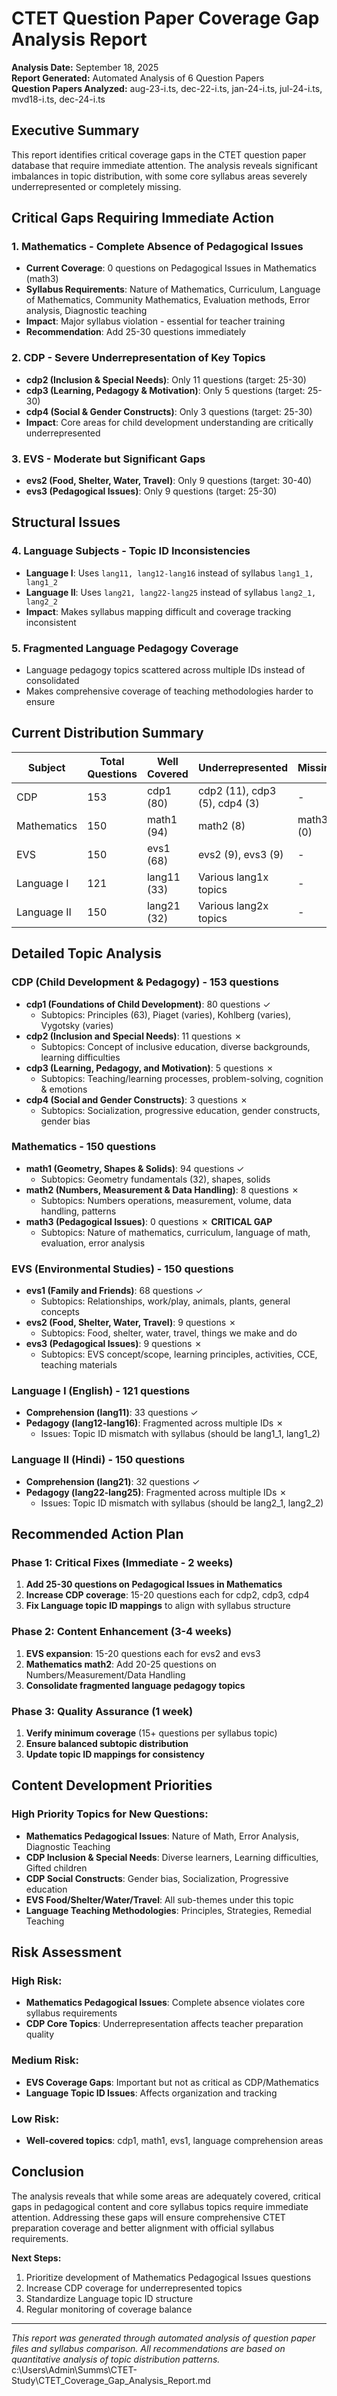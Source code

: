 # CTET Question Paper Coverage Gap Analysis Report

**Analysis Date:** September 18, 2025  
**Report Generated:** Automated Analysis of 6 Question Papers  
**Question Papers Analyzed:** aug-23-i.ts, dec-22-i.ts, jan-24-i.ts, jul-24-i.ts, mvd18-i.ts, dec-24-i.ts

## Executive Summary

This report identifies critical coverage gaps in the CTET question paper database that require immediate attention. The analysis reveals significant imbalances in topic distribution, with some core syllabus areas severely underrepresented or completely missing.

## Critical Gaps Requiring Immediate Action

### 1. Mathematics - Complete Absence of Pedagogical Issues
- **Current Coverage**: 0 questions on Pedagogical Issues in Mathematics (math3)
- **Syllabus Requirements**: Nature of Mathematics, Curriculum, Language of Mathematics, Community Mathematics, Evaluation methods, Error analysis, Diagnostic teaching
- **Impact**: Major syllabus violation - essential for teacher training
- **Recommendation**: Add 25-30 questions immediately

### 2. CDP - Severe Underrepresentation of Key Topics
- **cdp2 (Inclusion & Special Needs)**: Only 11 questions (target: 25-30)
- **cdp3 (Learning, Pedagogy & Motivation)**: Only 5 questions (target: 25-30)
- **cdp4 (Social & Gender Constructs)**: Only 3 questions (target: 25-30)
- **Impact**: Core areas for child development understanding are critically underrepresented

### 3. EVS - Moderate but Significant Gaps
- **evs2 (Food, Shelter, Water, Travel)**: Only 9 questions (target: 30-40)
- **evs3 (Pedagogical Issues)**: Only 9 questions (target: 25-30)

## Structural Issues

### 4. Language Subjects - Topic ID Inconsistencies
- **Language I**: Uses `lang11, lang12-lang16` instead of syllabus `lang1_1, lang1_2`
- **Language II**: Uses `lang21, lang22-lang25` instead of syllabus `lang2_1, lang2_2`
- **Impact**: Makes syllabus mapping difficult and coverage tracking inconsistent

### 5. Fragmented Language Pedagogy Coverage
- Language pedagogy topics scattered across multiple IDs instead of consolidated
- Makes comprehensive coverage of teaching methodologies harder to ensure

## Current Distribution Summary

| Subject | Total Questions | Well Covered | Underrepresented | Missing |
|---------|----------------|--------------|------------------|---------|
| CDP | 153 | cdp1 (80) | cdp2 (11), cdp3 (5), cdp4 (3) | - |
| Mathematics | 150 | math1 (94) | math2 (8) | math3 (0) |
| EVS | 150 | evs1 (68) | evs2 (9), evs3 (9) | - |
| Language I | 121 | lang11 (33) | Various lang1x topics | - |
| Language II | 150 | lang21 (32) | Various lang2x topics | - |

## Detailed Topic Analysis

### CDP (Child Development & Pedagogy) - 153 questions
- **cdp1 (Foundations of Child Development)**: 80 questions ✓
  - Subtopics: Principles (63), Piaget (varies), Kohlberg (varies), Vygotsky (varies)
- **cdp2 (Inclusion and Special Needs)**: 11 questions ✗
  - Subtopics: Concept of inclusive education, diverse backgrounds, learning difficulties
- **cdp3 (Learning, Pedagogy, and Motivation)**: 5 questions ✗
  - Subtopics: Teaching/learning processes, problem-solving, cognition & emotions
- **cdp4 (Social and Gender Constructs)**: 3 questions ✗
  - Subtopics: Socialization, progressive education, gender constructs, gender bias

### Mathematics - 150 questions
- **math1 (Geometry, Shapes & Solids)**: 94 questions ✓
  - Subtopics: Geometry fundamentals (32), shapes, solids
- **math2 (Numbers, Measurement & Data Handling)**: 8 questions ✗
  - Subtopics: Numbers operations, measurement, volume, data handling, patterns
- **math3 (Pedagogical Issues)**: 0 questions ✗ **CRITICAL GAP**
  - Subtopics: Nature of mathematics, curriculum, language of math, evaluation, error analysis

### EVS (Environmental Studies) - 150 questions
- **evs1 (Family and Friends)**: 68 questions ✓
  - Subtopics: Relationships, work/play, animals, plants, general concepts
- **evs2 (Food, Shelter, Water, Travel)**: 9 questions ✗
  - Subtopics: Food, shelter, water, travel, things we make and do
- **evs3 (Pedagogical Issues)**: 9 questions ✗
  - Subtopics: EVS concept/scope, learning principles, activities, CCE, teaching materials

### Language I (English) - 121 questions
- **Comprehension (lang11)**: 33 questions ✓
- **Pedagogy (lang12-lang16)**: Fragmented across multiple IDs ✗
  - Issues: Topic ID mismatch with syllabus (should be lang1_1, lang1_2)

### Language II (Hindi) - 150 questions
- **Comprehension (lang21)**: 32 questions ✓
- **Pedagogy (lang22-lang25)**: Fragmented across multiple IDs ✗
  - Issues: Topic ID mismatch with syllabus (should be lang2_1, lang2_2)

## Recommended Action Plan

### Phase 1: Critical Fixes (Immediate - 2 weeks)
1. **Add 25-30 questions on Pedagogical Issues in Mathematics**
2. **Increase CDP coverage**: 15-20 questions each for cdp2, cdp3, cdp4
3. **Fix Language topic ID mappings** to align with syllabus structure

### Phase 2: Content Enhancement (3-4 weeks)
1. **EVS expansion**: 15-20 questions each for evs2 and evs3
2. **Mathematics math2**: Add 20-25 questions on Numbers/Measurement/Data Handling
3. **Consolidate fragmented language pedagogy topics**

### Phase 3: Quality Assurance (1 week)
1. **Verify minimum coverage** (15+ questions per syllabus topic)
2. **Ensure balanced subtopic distribution**
3. **Update topic ID mappings for consistency**

## Content Development Priorities

### High Priority Topics for New Questions:
- **Mathematics Pedagogical Issues**: Nature of Math, Error Analysis, Diagnostic Teaching
- **CDP Inclusion & Special Needs**: Diverse learners, Learning difficulties, Gifted children
- **CDP Social Constructs**: Gender bias, Socialization, Progressive education
- **EVS Food/Shelter/Water/Travel**: All sub-themes under this topic
- **Language Teaching Methodologies**: Principles, Strategies, Remedial Teaching

## Risk Assessment

### High Risk:
- **Mathematics Pedagogical Issues**: Complete absence violates core syllabus requirements
- **CDP Core Topics**: Underrepresentation affects teacher preparation quality

### Medium Risk:
- **EVS Coverage Gaps**: Important but not as critical as CDP/Mathematics
- **Language Topic ID Issues**: Affects organization and tracking

### Low Risk:
- **Well-covered topics**: cdp1, math1, evs1, language comprehension areas

## Conclusion

The analysis reveals that while some areas are adequately covered, critical gaps in pedagogical content and core syllabus topics require immediate attention. Addressing these gaps will ensure comprehensive CTET preparation coverage and better alignment with official syllabus requirements.

**Next Steps:**
1. Prioritize development of Mathematics Pedagogical Issues questions
2. Increase CDP coverage for underrepresented topics
3. Standardize Language topic ID structure
4. Regular monitoring of coverage balance

---

*This report was generated through automated analysis of question paper files and syllabus comparison. All recommendations are based on quantitative analysis of topic distribution patterns.*</content>
<parameter name="filePath">c:\Users\Admin\Summs\CTET-Study\CTET_Coverage_Gap_Analysis_Report.md